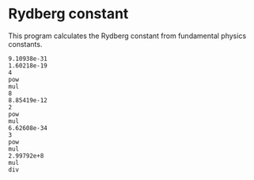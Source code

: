 # Rydberg constant

This program calculates the Rydberg constant from fundamental physics constants.

```
9.10938e-31
1.60218e-19
4
pow
mul
8
8.85419e-12
2
pow
mul
6.62608e-34
3
pow
mul
2.99792e+8
mul
div
```
